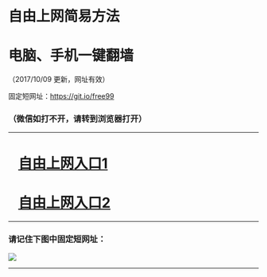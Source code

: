 ﻿# 自由上网简易方法

# 电脑、手机一键翻墙

（2017/10/09 更新，网址有效）

固定短网址：https://git.io/free99

### （微信如打不开，请转到浏览器打开）


***





# &nbsp;&nbsp; <a href="http://ft2575028468.fwq-tz-1001.info/fwqtz01.html?t=100900126458 " target="_blank">自由上网入口1</a>
# &nbsp;&nbsp; <a href="http://ft2572217389.fwq-tz-1002.info/fwqtz02.html?t=100900113849 " target="_blank">自由上网入口2</a>
***

### 请记住下图中固定短网址：

<img src="https://s3-us-west-2.amazonaws.com/fwq-1001/yjfq-20170905okok.png" /> 


***

